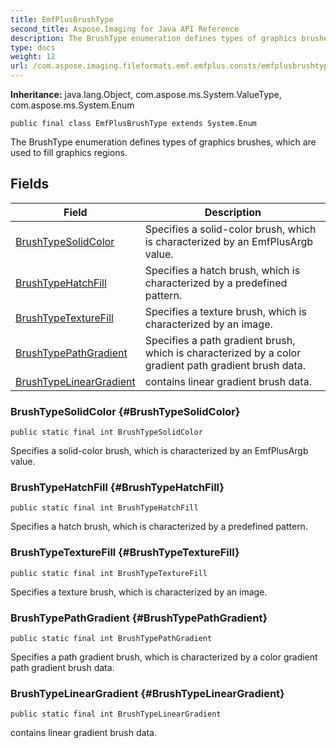 ```yaml
---
title: EmfPlusBrushType
second_title: Aspose.Imaging for Java API Reference
description: The BrushType enumeration defines types of graphics brushes which are used to fill graphics regions.
type: docs
weight: 12
url: /com.aspose.imaging.fileformats.emf.emfplus.consts/emfplusbrushtype/
---
```

**Inheritance:**
java.lang.Object, com.aspose.ms.System.ValueType, com.aspose.ms.System.Enum
```
public final class EmfPlusBrushType extends System.Enum
```

The BrushType enumeration defines types of graphics brushes, which are used to fill graphics regions.
## Fields

| Field | Description |
| --- | --- |
| [BrushTypeSolidColor](#BrushTypeSolidColor) | Specifies a solid-color brush, which is characterized by an EmfPlusArgb value. |
| [BrushTypeHatchFill](#BrushTypeHatchFill) | Specifies a hatch brush, which is characterized by a predefined pattern. |
| [BrushTypeTextureFill](#BrushTypeTextureFill) | Specifies a texture brush, which is characterized by an image. |
| [BrushTypePathGradient](#BrushTypePathGradient) | Specifies a path gradient brush, which is characterized by a color gradient path gradient brush data. |
| [BrushTypeLinearGradient](#BrushTypeLinearGradient) | contains linear gradient brush data. |
### BrushTypeSolidColor {#BrushTypeSolidColor}
```
public static final int BrushTypeSolidColor
```


Specifies a solid-color brush, which is characterized by an EmfPlusArgb value.

### BrushTypeHatchFill {#BrushTypeHatchFill}
```
public static final int BrushTypeHatchFill
```


Specifies a hatch brush, which is characterized by a predefined pattern.

### BrushTypeTextureFill {#BrushTypeTextureFill}
```
public static final int BrushTypeTextureFill
```


Specifies a texture brush, which is characterized by an image.

### BrushTypePathGradient {#BrushTypePathGradient}
```
public static final int BrushTypePathGradient
```


Specifies a path gradient brush, which is characterized by a color gradient path gradient brush data.

### BrushTypeLinearGradient {#BrushTypeLinearGradient}
```
public static final int BrushTypeLinearGradient
```


contains linear gradient brush data.

